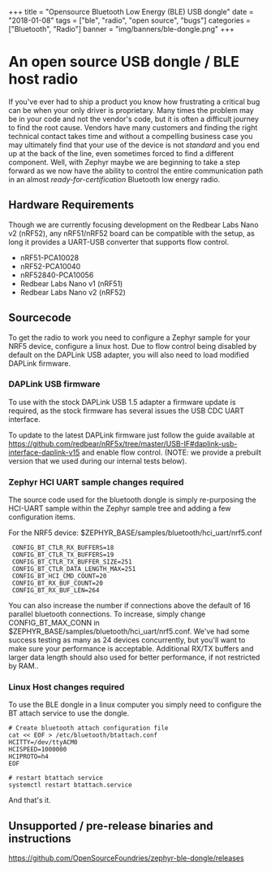 +++
title = "Opensource Bluetooth Low Energy (BLE) USB dongle"
date = "2018-01-08"
tags = ["ble", "radio", "open source", "bugs"]
categories = ["Bluetooth", "Radio"]
banner = "img/banners/ble-dongle.png"
+++

# An open source USB dongle / BLE host radio

If you've ever had to ship a product you know how frustrating a critical bug can be when your only driver is proprietary.  Many times the problem may be in your code and not the vendor's code, but it is often a difficult journey to find the root cause.  Vendors have many customers and finding the right technical contact takes time and without a compelling business case you may ultimately find that your use of the device is not _standard_ and you end up at the back of the line, even sometimes forced to find a different component.  Well, with Zephyr maybe we are beginning to take a step forward as we now have the ability to control the entire communication path in an almost _ready-for-certification_ Bluetooth low energy radio.


## Hardware Requirements

Though we are currently focusing development on the Redbear Labs Nano v2 (nRF52), any nRF51/nRF52 board can be compatible with the setup, as long it provides a UART-USB converter that supports flow control.

* nRF51-PCA10028
* nRF52-PCA10040
* nRF52840-PCA10056
* Redbear Labs Nano v1 (nRF51)
* Redbear Labs Nano v2 (nRF52)

## Sourcecode

To get the radio to work you need to configure a Zephyr sample for your NRF5 device, configure a linux host.  Due to flow control being disabled by default on the DAPLink USB adapter, you will also need to load modified DAPLink firmware.

### DAPLink USB firmware

To use with the stock DAPLink USB 1.5 adapter a firmware update is required, as the stock firmware has several issues the USB CDC UART interface.

To update to the latest DAPLink firmware just follow the guide available at https://github.com/redbear/nRF5x/tree/master/USB-IF#daplink-usb-interface-daplink-v15 and enable flow control.  (NOTE: we provide a prebuilt version that we used during our internal tests below).

### Zephyr HCI UART sample changes required

The source code used for the bluetooth dongle is simply re-purposing the HCI-UART sample within the Zephyr sample tree and adding a few configuration items.

For the NRF5 device: $ZEPHYR_BASE/samples/bluetooth/hci_uart/nrf5.conf
```
 CONFIG_BT_CTLR_RX_BUFFERS=18
 CONFIG_BT_CTLR_TX_BUFFERS=19
 CONFIG_BT_CTLR_TX_BUFFER_SIZE=251
 CONFIG_BT_CTLR_DATA_LENGTH_MAX=251
 CONFIG_BT_HCI_CMD_COUNT=20
 CONFIG_BT_RX_BUF_COUNT=20
 CONFIG_BT_RX_BUF_LEN=264
```

You can also increase the number if connections above the default of 16 parallel bluetooth connections.  To increase, simply change CONFIG_BT_MAX_CONN in $ZEPHYR_BASE/samples/bluetooth/hci_uart/nrf5.conf.  We've had some success testing as many as 24 devices concurrently, but you'll want to make sure your performance is acceptable. Additional RX/TX buffers and larger data length should also used for better performance, if not restricted by RAM..

### Linux Host changes required

To use the BLE dongle in a linux computer you simply need to configure the BT attach service to use the dongle.

```
# Create bluetooth attach configuration file
cat << EOF > /etc/bluetooth/btattach.conf
HCITTY=/dev/ttyACM0
HCISPEED=1000000
HCIPROTO=h4
EOF

# restart btattach service
systemctl restart btattach.service
```

And that's it.


## Unsupported / pre-release binaries and instructions

https://github.com/OpenSourceFoundries/zephyr-ble-dongle/releases
